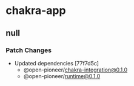 # chakra-app

## null

### Patch Changes

-   Updated dependencies [77f7d5c]
    -   @open-pioneer/chakra-integration@0.1.0
    -   @open-pioneer/runtime@0.1.0
